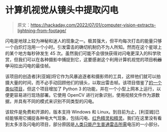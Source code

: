 # 计算机视觉从镜头中提取闪电

> 原文：<https://hackaday.com/2022/07/01/computer-vision-extracts-lightning-from-footage/>

闪电是地球上较为神秘和迷人的现象之一。极其强大，但平均每次打击的能量只够一个白炽灯泡用一个小时。引发雷击的确切机制仍不为人所知。然而在这个星球上的某个地方每秒钟发生 45 次。虽然我们可能不会很快获得对闪电更深入的科学欣赏，但我们可以在各种摄影中捕捉到它，这要感谢这个利用计算机视觉的项目~~机器学习~~拉出闪电的最佳帧。

该项目的创造者[利亚姆]将它作为风暴追逐者和摄影师的工具，这样他们就可以拍摄大量的时间，而不必手动回顾他们的镜头，以取出雷击帧。该项目借鉴了[的一个类似项目](https://lukse.lt/uzrasai/2015-05-lightning-strikes-and-python/)，但这个项目增加了 Python 3 的功能，并在一个小型上网本上运行，以便更容易进行现场部署。它使用 OpenCV 进行对象识别，使用视频文件作为源数据，并具有不同的模式来识别不同类型的闪电。

该软件是免费和开源的，版本支持 Windows 和 Linux。到目前为止，[利亚姆]已经能够用它捕捉各种电大气现象，包括闪电、[红色精灵和精灵](https://www.livescience.com/42731-weird-lightning-types.html)。我们在这里没有看到太多涉及闪电的项目，部分原因是[人类只能产生普通雷击所需](https://hackaday.com/2017/03/22/how-does-a-voltage-multiplier-work/)电压的一小部分。